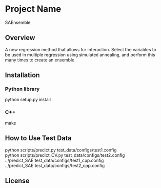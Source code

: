 # Project Name
SAEnsemble
## Overview
A new regression method that allows for interaction. Select the variables to be used in multiple regression using simulated annealing, and perform this many times to create an ensemble.
## Installation
### Python library
python setup.py install
### C++
make
## How to Use Test Data
python scripts/predict.py test_data/configs/test1.config<br>
python scripts/predict_CV.py test_data/configs/test2.config<br>
../predict_SAE test_data/configs/test1_cpp.config<br>
../predict_SAE test_data/configs/test2_cpp.config
## License
